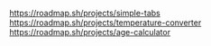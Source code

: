 https://roadmap.sh/projects/simple-tabs
https://roadmap.sh/projects/temperature-converter
https://roadmap.sh/projects/age-calculator
